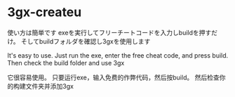 # 3gx-createu

使い方は簡単です
exeを実行してフリーチートコードを入力しbuildを押すだけ。
そしてbuildフォルダを確認し3gxを使用します

It's easy to use.
Just run the exe, enter the free cheat code, and press build.
Then check the build folder and use 3gx

它很容易使用。
只要运行exe，输入免费的作弊代码，然后按build。
然后检查你的构建文件夹并添加3gx
